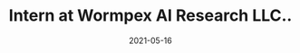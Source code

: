 ---
title: Intern at Wormpex AI Research LLC..
summary: During the summer of 2021, I worked as a 3D Computer Vision Research Intern at Wormpex AI Research LLC, under the supervision of Dr. Guang Hua.
date: 2021-05-16
---
